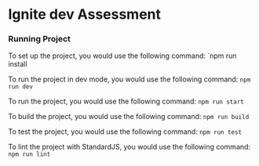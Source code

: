 # Ignite dev Assessment

 
### Running Project

To set up the project, you would use the following command:
`npm run install

To run the project in dev mode, you would use the following command:
`npm run dev`

To run the project, you would use the following command:
`npm run start`

To build the project, you would use the following command:
`npm run build`


To test the project, you would use the following command:
`npm run test`


To lint the project with StandardJS, you would use the following command:
`npm run lint`

